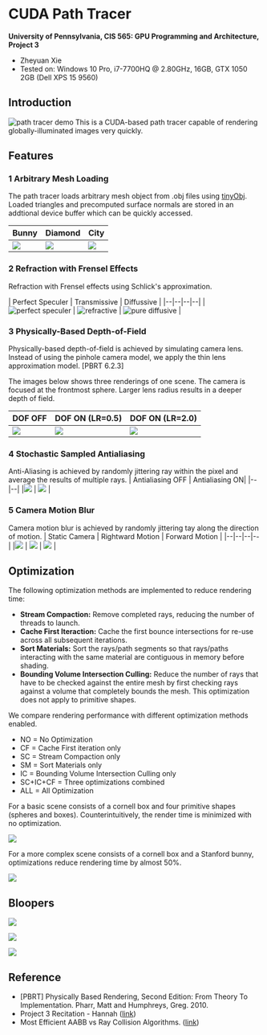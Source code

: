 CUDA Path Tracer
================

**University of Pennsylvania, CIS 565: GPU Programming and Architecture, Project 3**

* Zheyuan Xie
* Tested on: Windows 10 Pro, i7-7700HQ @ 2.80GHz, 16GB, GTX 1050 2GB (Dell XPS 15 9560)

## Introduction
![path tracer demo](img/banner.png)
This is a CUDA-based path tracer capable of rendering globally-illuminated images very quickly.

## Features
### 1 Arbitrary Mesh Loading
The path tracer loads arbitrary mesh object from .obj files using [tinyObj](http://syoyo.github.io/tinyobjloader/). Loaded triangles and precomputed surface normals are stored in an addtional device buffer which can be quickly accessed.

| Bunny | Diamond | City |
|--|--|--|
|![](img/bunny_diffuse.png) | ![](img/diamond.png) | ![](img/city.png) |

### 2 Refraction with Frensel Effects
Refraction with Frensel effects using Schlick's approximation.

| Perfect Speculer | Transmissive | Diffussive |
|--|--|--|--|
|![perfect speculer](img/speculer.png) | ![refractive](img/transmissive.png) | ![pure diffusive](img/diffusive.png) |

### 3 Physically-Based Depth-of-Field
Physically-based depth-of-field is achieved by simulating camera lens. Instead of using the pinhole camera model, we apply the thin lens approximation model. [PBRT 6.2.3]

The images below shows three renderings of one scene. The camera is focused at the frontmost sphere. Larger lens radius results in a deeper depth of field.

| DOF OFF | DOF ON (LR=0.5) | DOF ON (LR=2.0) |
|--|--|--|
|![](img/dof_off.png) | ![](img/dof_lr05.png) | ![](img/dof_lr20.png) |

### 4 Stochastic Sampled Antialiasing
Anti-Aliasing is achieved by randomly jittering ray within the pixel and average the results of multiple rays.
| Antialiasing OFF | Antialiasing ON|
|--|--|
|![](img/aa_off.png) | ![](img/aa_on.png) |

### 5 Camera Motion Blur
Camera motion blur is achieved by randomly jittering tay along the direction of motion.
| Static Camera | Rightward Motion | Forward Motion |
|--|--|--|--|
|![](img/speculer.png) | ![](img/motion_blur_right.png) | ![](img/motion_blur_forward.png) |

## Optimization
The following optimization methods are implemented to reduce rendering time:
 - **Stream Compaction:** Remove completed rays, reducing the number of threads to launch.
 - **Cache First Iteraction:** Cache the first bounce intersections for re-use across all subsequent iterations.
 - **Sort Materials:** Sort the rays/path segments so that rays/paths interacting with the same material are contiguous in memory before shading.
 - **Bounding Volume Intersection Culling:** Reduce the number of rays that have to be checked against the entire mesh by first checking rays against a volume that completely bounds the mesh. This optimization does not apply to primitive shapes.

We compare rendering performance with different optimization methods enabled.
 - NO = No Optimization
 - CF = Cache First iteration only
 - SC = Stream Compaction only
 - SM = Sort Materials only
 - IC = Bounding Volume Intersection Culling only
 - SC+IC+CF = Three optimizations combined
 - ALL = All Optimization

For a basic scene consists of a cornell box and four primitive shapes (spheres and boxes). Counterintuitively, the render time is minimized with no optimization.

![](img/perf_basic.png)

For a more complex scene consists of a cornell box and a Stanford bunny, optimizations reduce rendering time by almost 50%.

![](img/perf_bunny.png)

## Bloopers

![](img/blooper1.png)

![](img/blooper2.png)

![](img/blooper3.png)


## Reference
 - [PBRT] Physically Based Rendering, Second Edition: From Theory To Implementation. Pharr, Matt and Humphreys, Greg. 2010.
 - Project 3 Recitation - Hannah ([link](https://docs.google.com/presentation/d/1bFtutDe9POZDPiqD9npeOEOWh783xHy4xf2AdJt-pEI/edit?usp=sharing))
 - Most Efficient AABB vs Ray Collision Algorithms. ([link](https://gamedev.stackexchange.com/questions/18436/most-efficient-aabb-vs-ray-collision-algorithms))
